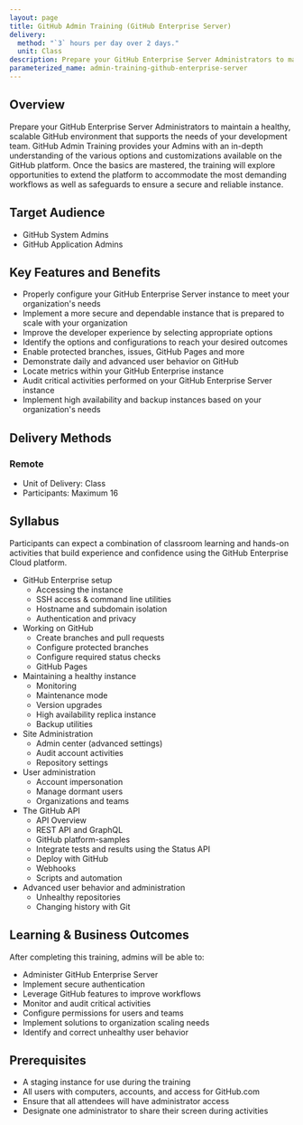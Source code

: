 ```yaml
---
layout: page
title: GitHub Admin Training (GitHub Enterprise Server)
delivery:
  method: "`3` hours per day over 2 days."
  unit: Class
description: Prepare your GitHub Enterprise Server Administrators to maintain a healthy, scalable GitHub environment that supports the needs of your development team.
parameterized_name: admin-training-github-enterprise-server
---
```


## Overview

Prepare your GitHub Enterprise Server Administrators to maintain a healthy, scalable GitHub environment that supports the needs of your development team. GitHub Admin Training provides your Admins with an in-depth understanding of the various options and customizations available on the GitHub platform. Once the basics are mastered, the training will explore opportunities to extend the platform to accommodate the most demanding workflows as well as safeguards to ensure a secure and reliable instance.

## Target Audience

- GitHub System Admins
- GitHub Application Admins

## Key Features and Benefits

- Properly configure your GitHub Enterprise Server instance to meet your organization's needs
- Implement a more secure and dependable instance that is prepared to scale with your organization
- Improve the developer experience by selecting appropriate options
- Identify the options and configurations to reach your desired outcomes
- Enable protected branches, issues, GitHub Pages and more
- Demonstrate daily and advanced user behavior on GitHub
- Locate metrics within your GitHub Enterprise instance
- Audit critical activities performed on your GitHub Enterprise Server instance
- Implement high availability and backup instances based on your organization's needs

## Delivery Methods

### Remote

- Unit of Delivery: Class
- Participants: Maximum 16

## Syllabus

Participants can expect a combination of classroom learning and hands-on activities that build experience and confidence using the GitHub Enterprise Cloud platform.

- GitHub Enterprise setup
  - Accessing the instance
  - SSH access & command line utilities
  - Hostname and subdomain isolation
  - Authentication and privacy
- Working on GitHub
  - Create branches and pull requests
  - Configure protected branches
  - Configure required status checks
  - GitHub Pages
- Maintaining a healthy instance
  - Monitoring
  - Maintenance mode
  - Version upgrades
  - High availability replica instance
  - Backup utilities
- Site Administration
  - Admin center (advanced settings)
  - Audit account activities
  - Repository settings
- User administration
  - Account impersonation
  - Manage dormant users
  - Organizations and teams
- The GitHub API
  - API Overview
  - REST API and GraphQL
  - GitHub platform-samples
  - Integrate tests and results using the Status API
  - Deploy with GitHub
  - Webhooks
  - Scripts and automation
- Advanced user behavior and administration
  - Unhealthy repositories
  - Changing history with Git

## Learning & Business Outcomes

After completing this training, admins will be able to:

- Administer GitHub Enterprise Server
- Implement secure authentication
- Leverage GitHub features to improve workflows
- Monitor and audit critical activities
- Configure permissions for users and teams
- Implement solutions to organization scaling needs
- Identify and correct unhealthy user behavior

## Prerequisites

- A staging instance for use during the training
- All users with computers, accounts, and access for GitHub.com
- Ensure that all attendees will have administrator access
- Designate one administrator to share their screen during activities
